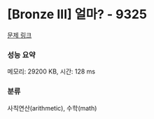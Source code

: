 # [Bronze III] 얼마? - 9325 

[문제 링크](https://www.acmicpc.net/problem/9325) 

### 성능 요약

메모리: 29200 KB, 시간: 128 ms

### 분류

사칙연산(arithmetic), 수학(math)

